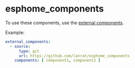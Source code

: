 # esphome_components

To use these components, use the [external components](https://esphome.io/components/external_components.html).

Example:

```yaml
external_components:
  - source:
      type: git
      url: https://github.com/lanrat/esphome_components
    components: [ component1, component2 ]
```
